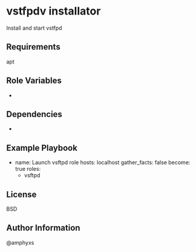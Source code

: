 vstfpdv installator
=========

Install and start vstfpd

Requirements
------------

apt

Role Variables
--------------

-

Dependencies
------------

-

Example Playbook
----------------

  - name: Launch vsftpd role
    hosts: localhost
    gather_facts: false
    become: true
    roles:
      - vsftpd

License
-------

BSD

Author Information
------------------

@amphyxs
